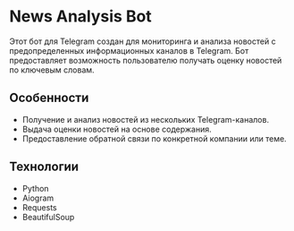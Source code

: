 # News Analysis Bot

Этот бот для Telegram создан для мониторинга и анализа новостей с предопределенных информационных каналов в Telegram. Бот предоставляет возможность пользователю получать оценку новостей по ключевым словам.

## Особенности

- Получение и анализ новостей из нескольких Telegram-каналов.
- Выдача оценки новостей на основе содержания.
- Предоставление обратной связи по конкретной компании или теме.

## Технологии

- Python
- Aiogram
- Requests
- BeautifulSoup
